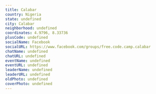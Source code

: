 ```yaml
---
title: Calabar
country: Nigeria
state: undefined
city: Calabar
neighborhood: undefined
coordinates: 4.9796, 8.33736
plusCode: undefined
socialName: Facebook
socialURL: https://www.facebook.com/groups/free.code.camp.calabar
chatName: undefined
chatURL: undefined
eventName: undefined
eventURL: undefined
leaderName: undefined
leaderURL: undefined
oldPhoto: undefined
coverPhoto: undefined
---
```

